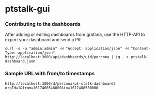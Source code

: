 # ptstalk-gui


### Contributing to the dashboards

After adding or editing dashboards from grafana, use the HTTP-API to export your dashboard and send a PR

```curl -s -u "admin:admin" -H "Accept: application/json" -H "Content-Type: application/json"  http://localhost:3000/api/dashboards/uid/percona | jq . > ptstalk-dashboard.json```



### Sample URL with from/to timestamps
```http://localhost:3000/d/percona/pt-stalk-dashboard?orgId=1&from=1617468546000&to=1617468580000```


